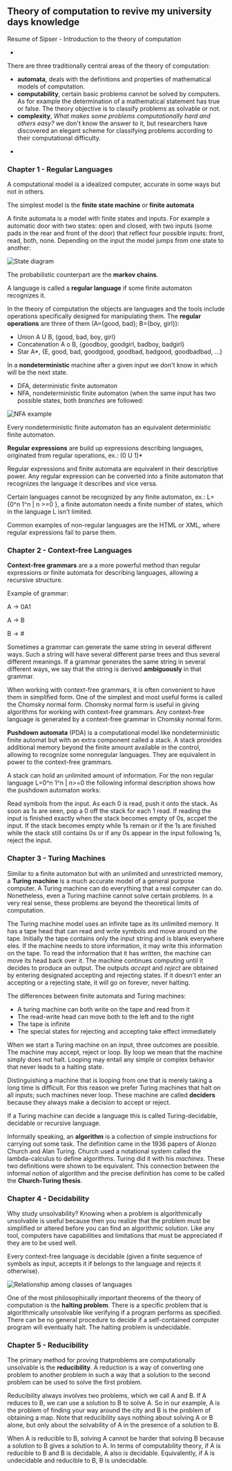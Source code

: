 ## Theory of computation to revive my university days knowledge 

Resume of Sipser - Introduction to the theory of computation

-

There are three traditionally central areas of the theory of computation: 

* **automata**, deals with the definitions and properties of mathematical models of computation.
* **computability**, certain basic problems cannot be solved by computers. As for example the determination of a mathematical statement has true or false. The theory objective is to classify problems as solvable or not.
* **complexity**, *What makes some problems computationally hard and others easy?* we don't know the answer to it, but researchers have discovered an elegant scheme for classifying problems according to their computational difficulty.

-


### Chapter 1 - Regular Languages

A computational model is a idealized computer, accurate in some ways but not in others.

The simplest model is the **finite state machine** or **finite automata**

A finite automata is a model with finite states and inputs. For example a automatic door with two states: open and closed, with two inputs (some pads in the rear and front of the door) that reflect four possible inputs: front, read, both, none. Depending on the input the model jumps from one state to another: 


![State diagram](https://raw.githubusercontent.com/joaoantonioverdade/docs/master/resources/State_diagram_for_automatic_door.png)


The probabilistic counterpart are the **markov chains**.

A language is called a **regular language** if some finite automaton recognizes it.

In the theory of computation the objects are languages and the tools include operations specifically designed for manipulating them. The **regular operations** are three of them (A={good, bad}; B={boy, girl}):

* Union A U B, {good, bad, boy, girl}
* Concatenation A o B, {goodboy, goodgirl, badboy, badgirl}
* Star A*, {E, good, bad, goodgood, goodbad, badgood, goodbadbad, ...}


In a **nondeterministic** machine after a given input we don't know in which will be the next state.  

* DFA, deterministic finite automaton
* NFA, nondeterministic finite automaton (when the same input has two possible states, both *branches* are followed:

![NFA example](https://raw.githubusercontent.com/joaoantonioverdade/docs/master/resources/NFA%20example.png)

Every nondeterministic finite automaton has an equivalent deterministic finite automaton.

**Regular expressions** are build up expressions describing languages, originated from regular operations, ex.: (0 U 1)*

Regular expressions and finite automata are equivalent in their descriptive power. Any regular expression can be converted into a finite automaton that recognizes the language it describes and vice versa.

Certain languages cannot be recognized by any finite automaton, ex.: L={0^n 1^n | n >=0 }, a finite automaton needs a finite number of states, which in the language L isn't limited.

Common examples of non-regular languages are the HTML or XML, where regular expressions fail to parse them.


### Chapter 2 - Context-free Languages

**Context-free grammars** are a a more powerful method than regular expressions or finite automata for describing languages, allowing a recursive structure.

Example of grammar:

A -> 0A1

A -> B

B -> #


Sometimes a grammar can generate the same string in several different ways. Such a string will have several different parse trees and thus several different meanings. If a grammar generates the same string in several different ways, we say that the string is derived **ambiguously** in that grammar.


When working with context-free grammars, it is often convenient to have them in simplified form. One of the simplest and most useful forms is called the Chomsky normal form. Chomsky normal form is useful in giving algorithms for working with context-free grammars. Any context-free language is generated by a context-free grammar in Chomsky normal form.


**Pushdown automata** (PDA) is a computational model like nondeterministic finite automat but with an extra component called a stack. A stack provides additional memory beyond the finite amount available in the control, allowing to recognize some nonregular languages. They are equivalent in power to the context-free grammars.

A stack can hold an unlimited amount of information. For the non regular language L=0^n 1^n | n>=0 the following informal description shows how the pushdown automaton works:

Read symbols from the input. As each 0 is read, push it onto the stack. As soon as 1s are seen, pop a 0 off the stack for each 1 read. If reading the input is finished exactly when the stack becomes empty of 0s, accpet the input. If the stack becomes empty while 1s remain or if the 1s are finished while the stack still contains 0s or if any 0s appear in the input following 1s, reject the input.


### Chapter 3 - Turing Machines

Similar to a finite automaton but with an unlimited and unrestricted memory, a **Turing machine** is a much accurate model of a general purpose computer. A Turing machine can do everything that a real computer can do. Nonetheless, even a Turing machine cannot solve certain problems. In a very real sense, these problems are beyond the theoretical limits of computation.


The Turing machine model uses an infinite tape as its unlimited memory. It has a tape head that can read and write symbols and move around on the tape. Initially the tape contains only the input string and is blank everywhere eles. If the machine needs to store information, it may write this information on the tape. To read the information that it has written, the machine can move its head back over it. The machine continues computing until it decides to produce an output. The outputs *accept* and *reject* are obtained by entering designated accepting and rejecting states. If it doesn't enter an accepting or a rejecting state, it will go on forever, never halting.

The differences between finite automata and Turing machines:
* A turing machine can both write on the tape and read from it
* The read-write head can move both to the left and to the right
* The tape is infinite
* The special states for rejecting and accepting take effect immediately

When we start a Turing machine on an input, three outcomes are possible. The machine may accept, reject or loop. By loop we mean that the machine simply does not halt. Looping may entail any simple or complex behavior that never leads to a halting state.

Distinguishing a machine that is looping from one that is merely taking a long time is difficult. For this reason we prefer Turing machines that halt on all inputs; such machines never loop. These machine are called **deciders** because they always make a decision to accept or reject. 

If a Turing machine can decide a language this is called Turing-decidable, decidable or recursive language.

Informally speaking, an **algorithm** is a collection of simple instructions for carrying out some task. The definition came in the 1936 papers of Alonzo Church and Alan Turing. Church used a notational system called the lambda-calculus to define algorithms. Turing did it with his *machines*. These two definitions were shown to be equivalent. This connection between the informal notion of algorithm and the precise definition has come to be called the **Church-Turing thesis**.

### Chapter 4 - Decidability

Why study unsolvability? Knowing when a problem is algorithmically unsolvable is useful because then you realize that the problem must be simplified or altered before you can find an algorithmic solution. Like any tool, computers have capabilities and limitations that must be appreciated if they are to be used well. 

Every context-free language is decidable (given a finite sequence of symbols as input, accepts it if belongs to the language and rejects it otherwise).

![Relationship among classes of languages](https://raw.githubusercontent.com/joaoantonioverdade/docs/master/resources/relationship_among_classes_of_languages.png)


One of the most philosophically important theorems of the theory of computation is the **halting problem**.
There is a specific problem that is algorithmically unsolvable like verifying if a program performs as specified. There can be no general procedure to decide if a self-contained computer program will eventually halt. The halting problem is undecidable.


### Chapter 5 - Reducibility

The primary method for proving thatproblems are computationally unsolvable is the **reducibility**.
A reduction is a way of converting one problem to another problem in such a way that a solution to the second problem can be used to solve the first problem.

Reducibility always involves two problems, which we call A and B. If A reduces to B, we can use a solution to B to solve A. So in our example, A is the problem of finding your way around the city and B is the problem of obtaining a map. Note that reducibility says nothing about solving A or B alone, but only about the solvability of A in the presence of a solution to B.

When A is reducible to B, solving A cannot be harder that solving B because a solution to B gives a solution to A. In terms of computability theory, if A is reducible to B and B is decidable, A also is decidable. Equivalently, if A is undecidable and reducible to B, B is undecidable.






